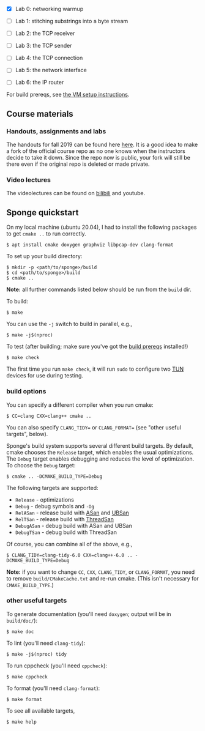 - [x] Lab 0: networking warmup

- [ ] Lab 1: stitching substrings into a byte stream

- [ ] Lab 2: the TCP receiver

- [ ] Lab 3: the TCP sender

- [ ] Lab 4: the TCP connection

- [ ] Lab 5: the network interface

- [ ] Lab 6: the IP router 

For build prereqs, see [the VM setup instructions](https://web.stanford.edu/class/cs144/vm_howto).

## Course materials

### Handouts, assignments and labs

The handouts for fall 2019 can be found here
[here](https://github.com/ch2ohch2oh/cs144.github.io/tree/96579e7f63b6ea67164e3dca0735de83a523a240). 
It is a good idea to
make a fork of the official course repo as no one knows when
the instructors decide to take it down. Since the repo now 
is public, your fork will still be there even if the original
repo is deleted or made private. 

### Video lectures

The videolectures can be found on 
[bilibili](https://www.bilibili.com/video/BV137411Z7LR)
and youtube.

## Sponge quickstart

On my local machine (ubuntu 20.04), I had to install the following 
packages to get `cmake ..` to run correctly.

    $ apt install cmake doxygen graphviz libpcap-dev clang-format


To set up your build directory:

	$ mkdir -p <path/to/sponge>/build
	$ cd <path/to/sponge>/build
	$ cmake ..

**Note:** all further commands listed below should be run from the `build` dir.

To build:

    $ make

You can use the `-j` switch to build in parallel, e.g.,

    $ make -j$(nproc)

To test (after building; make sure you've got the [build prereqs](https://web.stanford.edu/class/cs144/vm_howto) installed!)

    $ make check

The first time you run `make check`, it will run `sudo` to configure two
[TUN](https://www.kernel.org/doc/Documentation/networking/tuntap.txt) devices for use during
testing.

### build options

You can specify a different compiler when you run cmake:

    $ CC=clang CXX=clang++ cmake ..

You can also specify `CLANG_TIDY=` or `CLANG_FORMAT=` (see "other useful targets", below).

Sponge's build system supports several different build targets. By default, cmake chooses the `Release`
target, which enables the usual optimizations. The `Debug` target enables debugging and reduces the
level of optimization. To choose the `Debug` target:

    $ cmake .. -DCMAKE_BUILD_TYPE=Debug

The following targets are supported:

- `Release` - optimizations
- `Debug` - debug symbols and `-Og`
- `RelASan` - release build with [ASan](https://en.wikipedia.org/wiki/AddressSanitizer) and
  [UBSan](https://developers.redhat.com/blog/2014/10/16/gcc-undefined-behavior-sanitizer-ubsan/)
- `RelTSan` - release build with
  [ThreadSan](https://developer.mozilla.org/en-US/docs/Mozilla/Projects/Thread_Sanitizer)
- `DebugASan` - debug build with ASan and UBSan
- `DebugTSan` - debug build with ThreadSan

Of course, you can combine all of the above, e.g.,

    $ CLANG_TIDY=clang-tidy-6.0 CXX=clang++-6.0 .. -DCMAKE_BUILD_TYPE=Debug

**Note:** if you want to change `CC`, `CXX`, `CLANG_TIDY`, or `CLANG_FORMAT`, you need to remove
`build/CMakeCache.txt` and re-run cmake. (This isn't necessary for `CMAKE_BUILD_TYPE`.)

### other useful targets

To generate documentation (you'll need `doxygen`; output will be in `build/doc/`):

    $ make doc

To lint (you'll need `clang-tidy`):

    $ make -j$(nproc) tidy

To run cppcheck (you'll need `cppcheck`):

    $ make cppcheck

To format (you'll need `clang-format`):

    $ make format

To see all available targets,

    $ make help



